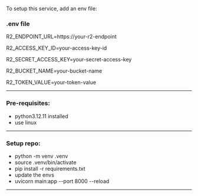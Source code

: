 To setup this service, add an env file:

### .env file

R2_ENDPOINT_URL=https://your-r2-endpoint

R2_ACCESS_KEY_ID=your-access-key-id

R2_SECRET_ACCESS_KEY=your-secret-access-key

R2_BUCKET_NAME=your-bucket-name

R2_TOKEN_VALUE=your-token-value

---

### Pre-requisites:
- python3.12.11 installed
- use linux

---

### Setup repo:
- python -m venv .venv
- source .venv/bin/activate
- pip install -r requirements.txt
- update the envs
- uvicorn main:app --port 8000 --reload

---

